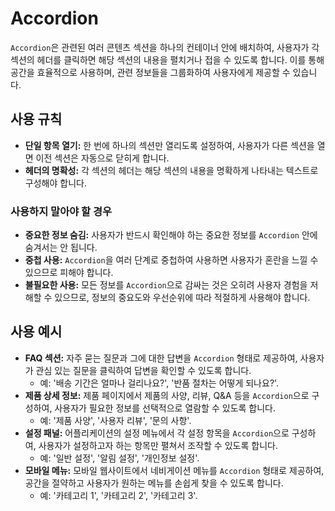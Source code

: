 # Accordion

`Accordion`은 관련된 여러 콘텐츠 섹션을 하나의 컨테이너 안에 배치하여, 사용자가 각 섹션의 헤더를 클릭하면 해당 섹션의 내용을 펼치거나 접을 수 있도록 합니다. 이를 통해 공간을 효율적으로 사용하며, 관련 정보들을 그룹화하여 사용자에게 제공할 수 있습니다.

## 사용 규칙

- **단일 항목 열기:** 한 번에 하나의 섹션만 열리도록 설정하여, 사용자가 다른 섹션을 열면 이전 섹션은 자동으로 닫히게 합니다.
- **헤더의 명확성:** 각 섹션의 헤더는 해당 섹션의 내용을 명확하게 나타내는 텍스트로 구성해야 합니다.

### 사용하지 말아야 할 경우

- **중요한 정보 숨김:** 사용자가 반드시 확인해야 하는 중요한 정보를 `Accordion` 안에 숨겨서는 안 됩니다.
- **중첩 사용:** `Accordion`을 여러 단계로 중첩하여 사용하면 사용자가 혼란을 느낄 수 있으므로 피해야 합니다.
- **불필요한 사용:** 모든 정보를 `Accordion`으로 감싸는 것은 오히려 사용자 경험을 저해할 수 있으므로, 정보의 중요도와 우선순위에 따라 적절하게 사용해야 합니다.

## 사용 예시

- **FAQ 섹션:** 자주 묻는 질문과 그에 대한 답변을 `Accordion` 형태로 제공하여, 사용자가 관심 있는 질문을 클릭하여 답변을 확인할 수 있도록 합니다.
  - 예: '배송 기간은 얼마나 걸리나요?', '반품 절차는 어떻게 되나요?'.
- **제품 상세 정보:** 제품 페이지에서 제품의 사양, 리뷰, Q&A 등을 `Accordion`으로 구성하여, 사용자가 필요한 정보를 선택적으로 열람할 수 있도록 합니다.
  - 예: '제품 사양', '사용자 리뷰', '문의 사항'.
- **설정 패널:** 어플리케이션의 설정 메뉴에서 각 설정 항목을 `Accordion`으로 구성하여, 사용자가 설정하고자 하는 항목만 펼쳐서 조작할 수 있도록 합니다.
  - 예: '일반 설정', '알림 설정', '개인정보 설정'.
- **모바일 메뉴:** 모바일 웹사이트에서 네비게이션 메뉴를 `Accordion` 형태로 제공하여, 공간을 절약하고 사용자가 원하는 메뉴를 손쉽게 찾을 수 있도록 합니다.
  - 예: '카테고리 1', '카테고리 2', '카테고리 3'.
